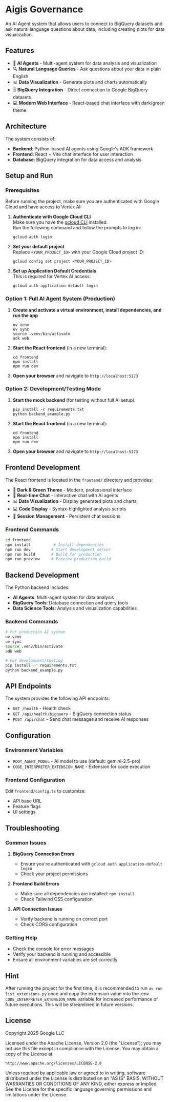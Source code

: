 # Aigis Governance

An AI Agent system that allows users to connect to BigQuery datasets and ask natural language questions about data, including creating plots for data visualization.

## Features

- 🤖 **AI Agents** - Multi-agent system for data analysis and visualization
- 🔍 **Natural Language Queries** - Ask questions about your data in plain English
- 📊 **Data Visualization** - Generate plots and charts automatically
- 🗄️ **BigQuery Integration** - Direct connection to Google BigQuery datasets
- 💻 **Modern Web Interface** - React-based chat interface with dark/green theme

## Architecture

The system consists of:
- **Backend**: Python-based AI agents using Google's ADK framework
- **Frontend**: React + Vite chat interface for user interaction
- **Database**: BigQuery integration for data access and analysis

## Setup and Run

### Prerequisites

Before running the project, make sure you are authenticated with Google Cloud and have access to Vertex AI:

1. **Authenticate with Google Cloud CLI**  
   Make sure you have the [gcloud CLI](https://cloud.google.com/sdk/docs/install) installed.  
   Run the following command and follow the prompts to log in:
   ```
   gcloud auth login
   ```

2. **Set your default project**  
   Replace `<YOUR_PROJECT_ID>` with your Google Cloud project ID:
   ```
   gcloud config set project <YOUR_PROJECT_ID>
   ```

3. **Set up Application Default Credentials**  
   This is required for Vertex AI access:
   ```
   gcloud auth application-default login
   ```

### Option 1: Full AI Agent System (Production)

1. **Create and activate a virtual environment, install dependencies, and run the app**  
   ```
   uv venv
   uv sync
   source .venv/bin/activate
   adk web
   ```

2. **Start the React frontend** (in a new terminal):
   ```
   cd frontend
   npm install
   npm run dev
   ```

3. **Open your browser** and navigate to `http://localhost:5173`

### Option 2: Development/Testing Mode

1. **Start the mock backend** (for testing without full AI setup):
   ```
   pip install -r requirements.txt
   python backend_example.py
   ```

2. **Start the React frontend** (in a new terminal):
   ```
   cd frontend
   npm install
   npm run dev
   ```

3. **Open your browser** and navigate to `http://localhost:5173`

## Frontend Development

The React frontend is located in the `frontend/` directory and provides:

- 🎨 **Dark & Green Theme** - Modern, professional interface
- 💬 **Real-time Chat** - Interactive chat with AI agents
- 📊 **Data Visualization** - Display generated plots and charts
- 💻 **Code Display** - Syntax-highlighted analysis scripts
- 🔄 **Session Management** - Persistent chat sessions

### Frontend Commands

```bash
cd frontend
npm install          # Install dependencies
npm run dev         # Start development server
npm run build       # Build for production
npm run preview     # Preview production build
```

## Backend Development

The Python backend includes:

- **AI Agents**: Multi-agent system for data analysis
- **BigQuery Tools**: Database connection and query tools
- **Data Science Tools**: Analysis and visualization capabilities

### Backend Commands

```bash
# For production AI system
uv venv
uv sync
source .venv/bin/activate
adk web

# For development/testing
pip install -r requirements.txt
python backend_example.py
```

## API Endpoints

The system provides the following API endpoints:

- `GET /health` - Health check
- `GET /api/health/bigquery` - BigQuery connection status
- `POST /api/chat` - Send chat messages and receive AI responses

## Configuration

### Environment Variables

- `ROOT_AGENT_MODEL` - AI model to use (default: gemini-2.5-pro)
- `CODE_INTERPRETER_EXTENSION_NAME` - Extension for code execution

### Frontend Configuration

Edit `frontend/config.ts` to customize:
- API base URL
- Feature flags
- UI settings

## Troubleshooting

### Common Issues

1. **BigQuery Connection Errors**
   - Ensure you're authenticated with `gcloud auth application-default login`
   - Check your project permissions

2. **Frontend Build Errors**
   - Make sure all dependencies are installed: `npm install`
   - Check Tailwind CSS configuration

3. **API Connection Issues**
   - Verify backend is running on correct port
   - Check CORS configuration

### Getting Help

- Check the console for error messages
- Verify your backend is running and accessible
- Ensure all environment variables are set correctly

## Hint

After running the project for the first time, it is recommended to run `uv run list_extensions.py` once and copy the extension value into the .env `CODE_INTERPRETER_EXTENSION_NAME` variable for increased performance of future executions. This will be streamlined in future versions.

## License

Copyright 2025 Google LLC

Licensed under the Apache License, Version 2.0 (the "License");
you may not use this file except in compliance with the License.
You may obtain a copy of the License at

    http://www.apache.org/licenses/LICENSE-2.0

Unless required by applicable law or agreed to in writing, software
distributed under the License is distributed on an "AS IS" BASIS,
WITHOUT WARRANTIES OR CONDITIONS OF ANY KIND, either express or implied.
See the License for the specific language governing permissions and
limitations under the License. 